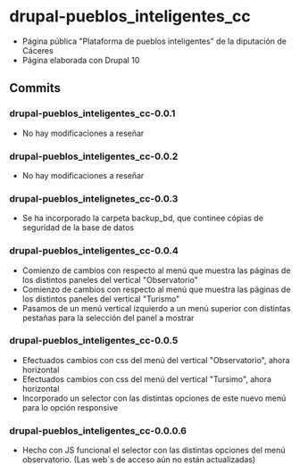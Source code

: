 # drupal-pueblos_inteligentes_cc
-   Página pública "Plataforma de pueblos inteligentes" de la diputación de Cáceres
-   Página elaborada con Drupal 10
## Commits
### drupal-pueblos_inteligentes_cc-0.0.1
- No hay modificaciones a reseñar

### drupal-pueblos_inteligentes_cc-0.0.2
-   No hay modificaciones a reseñar

### drupal-pueblos_intelignetes_cc-0.0.3
-   Se ha incorporado la carpeta backup_bd, que continee cópias de seguridad de la base de datos

### drupal-pueblos_inteligentes_cc-0.0.4
-   Comienzo de cambios con respecto al menú que muestra las páginas de los distintos paneles del vertical "Observatorio"
-   Comienzo de cambios con respecto al menú que muestra las páginas de los distintos paneles del vertical "Turismo"
-   Pasamos de un menú vertical izquierdo a un menú superior con distintas pestañas para la selección del panel a mostrar

### drupal-pueblos_inteligentes_cc-0.0.5
-   Efectuados cambios con css del menú del vertical "Observatorio", ahora horizontal 
-   Efectuados cambios con css del menú del vertical "Tursimo", ahora horizontal 
-   Incorporado un selector con las distintas opciones de este nuevo menú para lo opción responsive
  
### drupal-pueblos_inteligentes_cc-0.0.0.6
-   Hecho con JS funcional el selector con las distintas opciones del menú observatorio. (Las web`s de acceso aún no están actualizadas)
